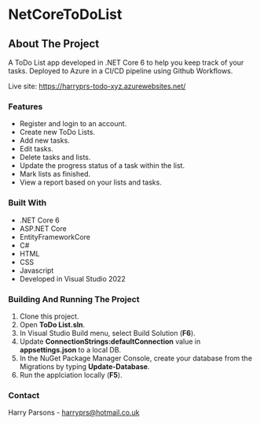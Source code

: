 # NetCoreToDoList
## About The Project
A ToDo List app developed in .NET Core 6 to help you keep track of your tasks. Deployed to Azure in a CI/CD pipeline using Github Workflows.

Live site: https://harryprs-todo-xyz.azurewebsites.net/

### Features
* Register and login to an account.
* Create new ToDo Lists.
* Add new tasks.
* Edit tasks.
* Delete tasks and lists.
* Update the progress status of a task within the list.
* Mark lists as finished.
* View a report based on your lists and tasks.

### Built With
* .NET Core 6
* ASP.NET Core
* EntityFrameworkCore
* C#
* HTML
* CSS
* Javascript
* Developed in Visual Studio 2022

### Building And Running The Project
1. Clone this project.
2. Open **ToDo List.sln**.
3. In Visual Studio Build menu, select Build Solution (**F6**).
4. Update **ConnectionStrings:defaultConnection** value in **appsettings.json** to a local DB.
5. In the NuGet Package Manager Console, create your database from the Migrations by typing **Update-Database**.
6. Run the applciation locally (**F5**).

### Contact
Harry Parsons - harryprs@hotmail.co.uk
